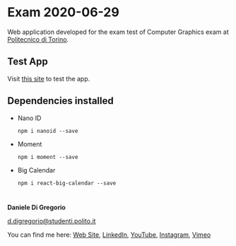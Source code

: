 # Exam 2020-06-29

Web application developed for the exam test of Computer Graphics exam
at [Politecnico di Torino](https://www.polito.it/).

## Test App

Visit [this site](https://www.danieledigregorio.it/cg/exam-2020-07-21) to test the app.

## Dependencies installed

* Nano ID
  ```
  npm i nanoid --save
  ```
* Moment
  ```
  npm i moment --save
  ```
* Big Calendar
  ```   
  npm i react-big-calendar --save
  ```


#

**Daniele Di Gregorio**

[d.digregorio@studenti.polito.it](mailto:d.digregorio@studenti.polito.it)

You can find me here:
[Web Site](https://www.danieledigregorio.it/),
[LinkedIn](https://www.linkedin.com/in/digregoriodaniele/),
[YouTube](https://www.youtube.com/danieledigregorio8/),
[Instagram](https://instagram.com/daniele.digregorio/),
[Vimeo](https://vimeo.com/danieledigregorio)
